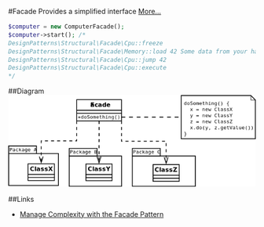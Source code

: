 #Facade
Provides a simplified interface
[More…](https://en.wikipedia.org/wiki/Facade_pattern)

```php
$computer = new ComputerFacade();
$computer->start(); /*
DesignPatterns\Structural\Facade\Cpu::freeze
DesignPatterns\Structural\Facade\Memory::load 42 Some data from your hard disk
DesignPatterns\Structural\Facade\Cpu::jump 42
DesignPatterns\Structural\Facade\Cpu::execute
*/
```

##Diagram
![Facade UML Diagram](diagram.png)

##Links
* [Manage Complexity with the Facade Pattern](http://www.sitepoint.com/manage-complexity-with-the-facade-pattern/)